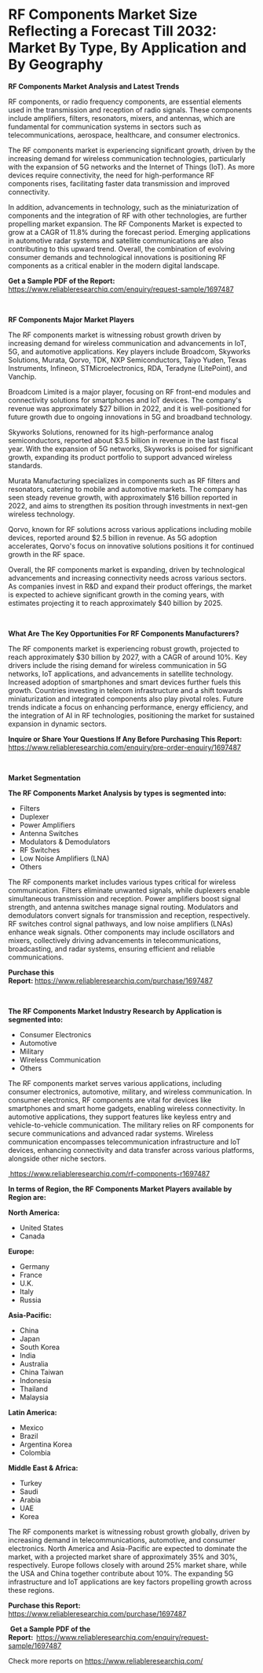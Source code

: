 <p><h1>RF Components Market Size Reflecting a Forecast Till 2032: Market By Type, By Application and By Geography</h1></p><p><strong>RF Components Market Analysis and Latest Trends</strong></p>
<p><p>RF components, or radio frequency components, are essential elements used in the transmission and reception of radio signals. These components include amplifiers, filters, resonators, mixers, and antennas, which are fundamental for communication systems in sectors such as telecommunications, aerospace, healthcare, and consumer electronics. </p><p>The RF components market is experiencing significant growth, driven by the increasing demand for wireless communication technologies, particularly with the expansion of 5G networks and the Internet of Things (IoT). As more devices require connectivity, the need for high-performance RF components rises, facilitating faster data transmission and improved connectivity.</p><p>In addition, advancements in technology, such as the miniaturization of components and the integration of RF with other technologies, are further propelling market expansion. The RF Components Market is expected to grow at a CAGR of 11.8% during the forecast period. Emerging applications in automotive radar systems and satellite communications are also contributing to this upward trend. Overall, the combination of evolving consumer demands and technological innovations is positioning RF components as a critical enabler in the modern digital landscape.</p></p>
<p><strong>Get a Sample PDF of the Report:&nbsp;</strong> <a href="https://www.reliableresearchiq.com/enquiry/request-sample/1697487?utm_campaign=2580&utm_medium=2&utm_source=Github&utm_content=ia&utm_term=06042025&utm_id=rf-components">https://www.reliableresearchiq.com/enquiry/request-sample/1697487</a></p>
<p>&nbsp;</p>
<p><strong>RF Components Major Market Players</strong></p>
<p><p>The RF components market is witnessing robust growth driven by increasing demand for wireless communication and advancements in IoT, 5G, and automotive applications. Key players include Broadcom, Skyworks Solutions, Murata, Qorvo, TDK, NXP Semiconductors, Taiyo Yuden, Texas Instruments, Infineon, STMicroelectronics, RDA, Teradyne (LitePoint), and Vanchip.</p><p>Broadcom Limited is a major player, focusing on RF front-end modules and connectivity solutions for smartphones and IoT devices. The company's revenue was approximately $27 billion in 2022, and it is well-positioned for future growth due to ongoing innovations in 5G and broadband technology.</p><p>Skyworks Solutions, renowned for its high-performance analog semiconductors, reported about $3.5 billion in revenue in the last fiscal year. With the expansion of 5G networks, Skyworks is poised for significant growth, expanding its product portfolio to support advanced wireless standards.</p><p>Murata Manufacturing specializes in components such as RF filters and resonators, catering to mobile and automotive markets. The company has seen steady revenue growth, with approximately $16 billion reported in 2022, and aims to strengthen its position through investments in next-gen wireless technology.</p><p>Qorvo, known for RF solutions across various applications including mobile devices, reported around $2.5 billion in revenue. As 5G adoption accelerates, Qorvo's focus on innovative solutions positions it for continued growth in the RF space.</p><p>Overall, the RF components market is expanding, driven by technological advancements and increasing connectivity needs across various sectors. As companies invest in R&D and expand their product offerings, the market is expected to achieve significant growth in the coming years, with estimates projecting it to reach approximately $40 billion by 2025.</p></p>
<p>&nbsp;</p>
<p><strong>What Are The Key Opportunities For RF Components Manufacturers?</strong></p>
<p><p>The RF components market is experiencing robust growth, projected to reach approximately $30 billion by 2027, with a CAGR of around 10%. Key drivers include the rising demand for wireless communication in 5G networks, IoT applications, and advancements in satellite technology. Increased adoption of smartphones and smart devices further fuels this growth. Countries investing in telecom infrastructure and a shift towards miniaturization and integrated components also play pivotal roles. Future trends indicate a focus on enhancing performance, energy efficiency, and the integration of AI in RF technologies, positioning the market for sustained expansion in dynamic sectors.</p></p>
<p><strong>Inquire or Share Your Questions If Any Before Purchasing This Report:</strong> <a href="https://www.reliableresearchiq.com/enquiry/pre-order-enquiry/1697487?utm_campaign=2580&utm_medium=2&utm_source=Github&utm_content=ia&utm_term=06042025&utm_id=rf-components">https://www.reliableresearchiq.com/enquiry/pre-order-enquiry/1697487</a></p>
<p>&nbsp;</p>
<p><strong>Market Segmentation</strong></p>
<p><strong>The RF Components Market Analysis by types is segmented into:</strong></p>
<p><ul><li>Filters</li><li>Duplexer</li><li>Power Amplifiers</li><li>Antenna Switches</li><li>Modulators & Demodulators</li><li>RF Switches</li><li>Low Noise Amplifiers (LNA)</li><li>Others</li></ul></p>
<p><p>The RF components market includes various types critical for wireless communication. Filters eliminate unwanted signals, while duplexers enable simultaneous transmission and reception. Power amplifiers boost signal strength, and antenna switches manage signal routing. Modulators and demodulators convert signals for transmission and reception, respectively. RF switches control signal pathways, and low noise amplifiers (LNAs) enhance weak signals. Other components may include oscillators and mixers, collectively driving advancements in telecommunications, broadcasting, and radar systems, ensuring efficient and reliable communications.</p></p>
<p><strong>Purchase this Report:&nbsp;</strong><a href="https://www.reliableresearchiq.com/purchase/1697487?utm_campaign=2580&utm_medium=2&utm_source=Github&utm_content=ia&utm_term=06042025&utm_id=rf-components">https://www.reliableresearchiq.com/purchase/1697487</a></p>
<p>&nbsp;</p>
<p><strong>The RF Components Market Industry Research by Application is segmented into:</strong></p>
<p><ul><li>Consumer Electronics</li><li>Automotive</li><li>Military</li><li>Wireless Communication</li><li>Others</li></ul></p>
<p><p>The RF components market serves various applications, including consumer electronics, automotive, military, and wireless communication. In consumer electronics, RF components are vital for devices like smartphones and smart home gadgets, enabling wireless connectivity. In automotive applications, they support features like keyless entry and vehicle-to-vehicle communication. The military relies on RF components for secure communications and advanced radar systems. Wireless communication encompasses telecommunication infrastructure and IoT devices, enhancing connectivity and data transfer across various platforms, alongside other niche sectors.</p></p>
<p><a href="https://www.reliableresearchiq.com/rf-components-r1697487?utm_campaign=2580&utm_medium=2&utm_source=Github&utm_content=ia&utm_term=06042025&utm_id=rf-components">&nbsp;https://www.reliableresearchiq.com/rf-components-r1697487</a></p>
<p><strong>In terms of Region, the RF Components Market Players available by Region are:</strong></p>
<p>
    <p> <strong> North America: </strong>
        <ul>
            <li>United States</li>
            <li>Canada</li>
        </ul>
        </p> 
    <p> <strong> Europe: </strong>
        <ul>
            <li>Germany</li>
            <li>France</li>
            <li>U.K.</li>
            <li>Italy</li>
            <li>Russia</li>
        </ul>
        </p> 
    <p> <strong> Asia-Pacific: </strong>
        <ul>
            <li>China</li>
            <li>Japan</li>
            <li>South Korea</li>
            <li>India</li>
            <li>Australia</li>
            <li>China Taiwan</li>
            <li>Indonesia</li>
            <li>Thailand</li>
            <li>Malaysia</li>
        </ul>
        </p> 
    <p> <strong> Latin America: </strong>
        <ul>
            <li>Mexico</li>
            <li>Brazil</li>
            <li>Argentina Korea</li>
            <li>Colombia</li>
        </ul>
        </p> 
    <p> <strong> Middle East & Africa: </strong>
        <ul>
            <li>Turkey</li>
            <li>Saudi</li>
            <li>Arabia</li>
            <li>UAE</li>
            <li>Korea</li>
        </ul>
    </p>
    </p>
<p><p>The RF components market is witnessing robust growth globally, driven by increasing demand in telecommunications, automotive, and consumer electronics. North America and Asia-Pacific are expected to dominate the market, with a projected market share of approximately 35% and 30%, respectively. Europe follows closely with around 25% market share, while the USA and China together contribute about 10%. The expanding 5G infrastructure and IoT applications are key factors propelling growth across these regions.</p></p>
<p><strong>Purchase this Report: </strong><a href="https://www.reliableresearchiq.com/purchase/1697487?utm_campaign=2580&utm_medium=2&utm_source=Github&utm_content=ia&utm_term=06042025&utm_id=rf-components">https://www.reliableresearchiq.com/purchase/1697487</a></p>
<p>&nbsp;<strong>Get a Sample PDF of the Report:&nbsp;&nbsp;</strong><a href="https://www.reliableresearchiq.com/enquiry/request-sample/1697487?utm_campaign=2580&utm_medium=2&utm_source=Github&utm_content=ia&utm_term=06042025&utm_id=rf-components">https://www.reliableresearchiq.com/enquiry/request-sample/1697487</a></p>
<p><strong></strong></p>
<p>Check more reports on <a href="https://www.reliableresearchiq.com/?utm_campaign=2580&utm_medium=2&utm_source=Github&utm_content=ia&utm_term=06042025&utm_id=rf-components">https://www.reliableresearchiq.com/</a></p>